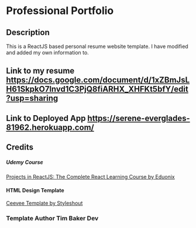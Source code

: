 # Professional Portfolio     


## Description
This is a ReactJS based personal resume website template. I have modified and added my own information to. 

## Link to my resume https://docs.google.com/document/d/1xZBmJsLH61SkpkO7lnvd1C3PjQ8fiARHX_XHFKt5bfY/edit?usp=sharing

## Link to Deployed App https://serene-everglades-81962.herokuapp.com/


## Credits
##### Udemy Course
<a href="https://www.udemy.com/projects-in-reactjs-the-complete-react-learning-course/learn/v4/overview">Projects in ReactJS: The Complete React Learning Course by Eduonix</a>

#### HTML Design Template
<a href="https://www.styleshout.com/free-templates/ceevee/">Ceevee Template by Styleshout</a>

### Template Author Tim Baker Dev
